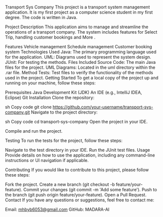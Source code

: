 Transport Sys Company
This project is a transport system management application. It is my first project as a computer science student in my first degree. The code is written in Java.

Project Description
This application aims to manage and streamline the operations of a transport company. The system includes features for  Select Trip, handling customer bookings and More .

Features
Vehicle management
Schedule management
Customer booking system
Technologies Used
Java: The primary programming language used for the application.
UML: Diagrams used to represent the system design.
JUnit: For testing the methods.
Files Included
Source Code: The main Java files for the project.
UML Diagrams: Located in the uml directory within the .rar file.
Method Tests: Test files to verify the functionality of the methods used in the project.
Getting Started
To get a local copy of the project up and running on your machine, follow these steps:

Prerequisites
Java Development Kit (JDK)
An IDE (e.g., IntelliJ IDEA, Eclipse)
Git
Installation
Clone the repository:

sh
Copy code
git clone https://github.com/your-username/transport-sys-company.git
Navigate to the project directory:

sh
Copy code
cd transport-sys-company
Open the project in your IDE.

Compile and run the project.

Testing
To run the tests for the project, follow these steps:

Navigate to the test directory in your IDE.
Run the JUnit test files.
Usage
Provide details on how to use the application, including any command-line instructions or UI navigation if applicable.

Contributing
If you would like to contribute to this project, please follow these steps:

Fork the project.
Create a new branch (git checkout -b feature/your-feature).
Commit your changes (git commit -m 'Add some feature').
Push to the branch (git push origin feature/your-feature).
Open a Pull Request.
Contact
If you have any questions or suggestions, feel free to contact me:

Email: mhbyb6053@gmail.com
GitHub: MADARA-AI
